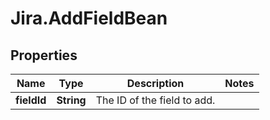 # Jira.AddFieldBean

## Properties

Name | Type | Description | Notes
------------ | ------------- | ------------- | -------------
**fieldId** | **String** | The ID of the field to add. | 


